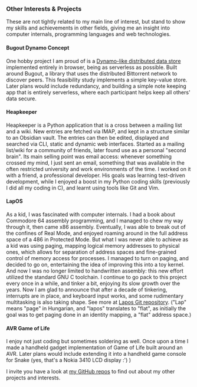 
### Other Interests & Projects

These are not tightly related to my main line of interest, but stand to show my skills and achievements in other fields, giving me an insight into computer internals, programming languages and web technologies.

#### Bugout Dynamo Concept

One hobby project I am proud of is a [Dynamo-like distributed data store](https://attish.github.io/bugout-dynamo-concept/bugout-dynamo-concept.html) implemented entirely in browser, being as serverless as possible. Built around Bugout, a library that uses the distributed Bittorrent network to discover peers. This feasibility study implements a simple key-value store. Later plans would include redundancy, and building a simple note keeping app that is entirely serverless, where each participant helps keep all others' data secure.

#### Heapkeeper

Heapkeeper is a Python application that is a cross between a mailing list and a wiki. New entries are fetched via IMAP, and kept in a structure similar to an Obsidian vault. The entries can then be edited, displayed and searched via CLI, static and dynamic web interfaces. Started as a mailing list/wiki for a community of friends, later found use as a personal "second brain". Its main selling point was email access: whenever something crossed my mind, I just sent an email, something that was available in the often restricted university and work environments of the time. I worked on it with a friend, a professional developer. His goals was learning test-driven development, while I enjoyed a boost in my Python coding skills (previously I did all my coding in C), and learnt using tools like Git and Vim.

#### LapOS

As a kid, I was fascinated with computer internals. I had a book about Commodore 64 assembly programming, and I managed to chew my way through it, then came x86 assembly. Eventually, I was able to break out of the confines of Real Mode, and enjoyed roaming around in the full address space of a 486 in Protected Mode. But what I was never able to achieve as a kid was using paging, mapping logical memory addresses to physical ones, which allows for separation of address spaces and fine-grained control of memory access for processes. I managed to turn on paging, and decided to go on, entertaining the idea of improving this into a toy kernel. And now I was no longer limited to handwritten assembly: this new effort utilized the standard GNU C toolchain. I continue to go pack to this project every once in a while, and tinker a bit, enjoying its slow growth over the years. Now I am glad to announce that after a decade of tinkering, interrupts are in place, and keyboard input works, and some rudimentary multitasking is also taking shape. See more at [Lapos Git repository](https://github.com/attish/lapos/). ("Lap" means "page" in Hungarian, and "lapos" translates to "flat", as initially the goal was to get paging done in an identity mapping, a "flat" address space.)

#### AVR Game of Life

I enjoy not just coding but sometimes soldering as well. Once upon a time I made a handheld gadget implementation of Game of Life built around an AVR. Later plans would include extending it into a handheld game console for Snake (yes, that's a Nokia 3410 LCD display :') )



I invite you have a look at [my GitHub repos](https://github.com/attish/) to find out about my other projects and interests.
